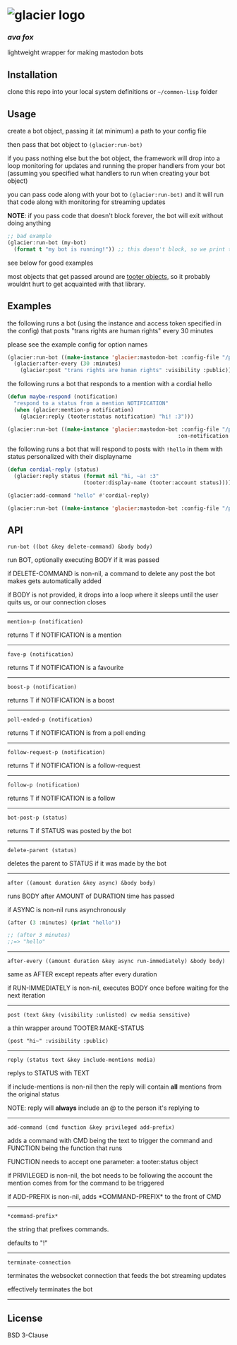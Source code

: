 # ![glacier logo](https://i.imgur.com/tHNtPgc.png)
### _ava fox_

lightweight wrapper for making mastodon bots

## Installation

clone this repo into your local system definitions or `~/common-lisp` folder

## Usage

create a bot object, passing it (at minimum) a path to your config file

then pass that bot object to `(glacier:run-bot)`

if you pass nothing else but the bot object,
the framework will drop into a loop monitoring for updates
and running the proper handlers from your bot
(assuming you specified what handlers to run when creating your bot object)

you can pass code along with your bot to `(glacier:run-bot)` and it will
run that code along with monitoring for streaming updates

**NOTE**: if you pass code that doesn't block forever, the bot will exit without doing anything

```lisp
;; bad example
(glacier:run-bot (my-bot)
  (format t "my bot is running!")) ;; this doesn't block, so we print this and exit
```

see below for good examples

most objects that get passed around are [tooter objects](https://shinmera.github.io/tooter), so it probably wouldnt hurt to get acquainted with that library.

## Examples

the following runs a bot (using the instance and access token specified in the config)
that posts "trans rights are human rights" every 30 minutes

please see the example config for option names

```lisp
(glacier:run-bot ((make-instance 'glacier:mastodon-bot :config-file "/path/to/bot.config"))
  (glacier:after-every (30 :minutes)
    (glacier:post "trans rights are human rights" :visibility :public)))
```

the following runs a bot that responds to a mention with a cordial hello

```lisp
(defun maybe-respond (notification)
  "respond to a status from a mention NOTIFICATION"
  (when (glacier:mention-p notification)
    (glacier:reply (tooter:status notification) "hi! :3")))

(glacier:run-bot ((make-instance 'glacier:mastodon-bot :config-file "/path/to/bot.config"
                                                      :on-notification #'maybe-respond)))
```

the following runs a bot that will respond to posts with `!hello` in 
them with status personalized with their displayname

```lisp
(defun cordial-reply (status)
  (glacier:reply status (format nil "hi, ~a! :3"
                        (tooter:display-name (tooter:account status)))))

(glacier:add-command "hello" #'cordial-reply)

(glacier:run-bot ((make-instance 'glacier:mastodon-bot :config-file "/path/to/bot.config")))
```

## API

`run-bot ((bot &key delete-command) &body body)`

run BOT, optionally executing BODY if it was passed

if DELETE-COMMAND is non-nil, a command to delete any post the bot makes gets automatically added

if BODY is not provided, it drops into a loop where it sleeps until the user quits us, or our connection closes

---

`mention-p (notification)`

returns T if NOTIFICATION is a mention

---

`fave-p (notification)`

returns T if NOTIFICATION is a favourite

---

`boost-p (notification)`

returns T if NOTIFICATION is a boost

---

`poll-ended-p (notification)`

returns T if NOTIFICATION is from a poll ending

---

`follow-request-p (notification)`

returns T if NOTIFICATION is a follow-request

---

`follow-p (notification)`

returns T if NOTIFICATION is a follow

---

`bot-post-p (status)`

returns T if STATUS was posted by the bot

---

`delete-parent (status)`

deletes the parent to STATUS if it was made by the bot

---

`after ((amount duration &key async) &body body)`

runs BODY after AMOUNT of DURATION time has passed

if ASYNC is non-nil runs asynchronously

```lisp
(after (3 :minutes) (print "hello"))

;; (after 3 minutes)
;;=> "hello"
```

---

`after-every ((amount duration &key async run-immediately) &body body)`

same as AFTER except repeats after every duration

if RUN-IMMEDIATELY is non-nil, executes BODY once before waiting for the next iteration

---

`post (text &key (visibility :unlisted) cw media sensitive)`

a thin wrapper around TOOTER:MAKE-STATUS 

`(post "hi~" :visibility :public)`


---

`reply (status text &key include-mentions media)`

replys to STATUS with TEXT

if include-mentions is non-nil then the reply will contain **all** mentions from the original status

NOTE: reply will **always** include an @ to the person it's replying to

---

`add-command (cmd function &key privileged add-prefix)`

adds a command with CMD being the text to trigger the command and FUNCTION being the function that runs

FUNCTION needs to accept one parameter: a tooter:status object

if PRIVILEGED is non-nil, the bot needs to be following the account the mention comes from
for the command to be triggered

if ADD-PREFIX is non-nil, adds \*COMMAND-PREFIX\* to the front of CMD

---

`*command-prefix*`

the string that prefixes commands. 

defaults to "!"

---

`terminate-connection`

terminates the websocket connection that feeds the bot streaming updates

effectively terminates the bot

---

## License

BSD 3-Clause

